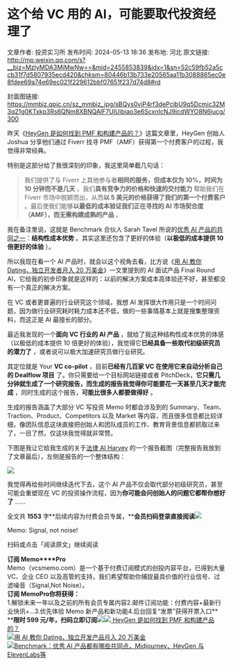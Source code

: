 # 这个给 VC 用的 AI，可能要取代投资经理了

文章作者: 投资实习所
发布时间: 2024-05-13 18:36
发布地: 河北
原文链接: http://mp.weixin.qq.com/s?__biz=MzIyMDA3MjMwNw==&mid=2455853839&idx=1&sn=52c59fb52a5ccb31f7d5807935ecd420&chksm=80446b13b733e20565aa11b3088865ec0e8fdee69a74e69ec021f229612bbf07651f237d74d8#rd

封面图链接: https://mmbiz.qpic.cn/sz_mmbiz_jpg/sBQys0vjP4rf3dePcibU9q5Dcmic32M3q21g0KTxkp3Rs6QNm8XBNQAlF7UIUibiao3e6ScxnIcNJ9icdWYO8N6jucg/300

昨天《[HeyGen 是如何找到 PMF
和构建产品的？](http://mp.weixin.qq.com/s?__biz=MzIyMDA3MjMwNw==&mid=2455853828&idx=1&sn=0db56eb778ba9e2395bb2b5fcefc8e79&chksm=80446b18b733e20e6e10eb042e9fb2f1d6a3da8e0135ee10b2584db1835eecb80c477874077a&scene=21#wechat_redirect)》这篇文章里，HeyGen
创始人 Joshua 分享他们通过 Fiverr 找寻 PMF（AMF）获得第一个付费客户的过程，我觉得非常经典。

特别是这部分给了我很深刻的印象，我这里简单截几句话：

> 我们提供了与 Fiverr 上其他参与者**相同的服务，但成本仅为 10%，时间为 10 分钟而不是几天**
> 。我们**具有竞争力的价格和快速的交付能力** 帮助我们在 Fiverr 市场中脱颖而出，从而**以 5 美元的价格获得了我们的第一个付费客户**
> 。最后使我们能够**以最低的成本验证我们正在寻找的 AI 市场契合度（AMF），而无需构建成熟的产品** 。

我在备注里说，这就是 Benchmark 合伙人 Sarah Tavel 所说的[优秀 AI
产品的共同之一](http://mp.weixin.qq.com/s?__biz=MzIyMDA3MjMwNw==&mid=2455853342&idx=1&sn=092e24be5bb2687c78392a5e79ae3b18&chksm=80446902b733e014bf152da2ef33493484057aae18a1c641ece41e7423d6c48c9d1eaca45c01&scene=21#wechat_redirect)：**结构性成本优势**
。其实这里还包含了更好的体验（**以极低的成本提供 10 倍更好的体验** ）。

所以我现在看一个 AI 产品时，就会以这个视角去看，比方说《[用 AI 教你 Dating，独立开发者月入 20
万美金](http://mp.weixin.qq.com/s?__biz=MzIyMDA3MjMwNw==&mid=2455853794&idx=1&sn=5f43e9f8d7bbfcdec46c6866f953fa4d&chksm=80446afeb733e3e856769924559e3c3288781797f35ccc773c553cbde36f1b357008da1ceb61&scene=21#wechat_redirect)》一文里提到的
AI 面试产品 Final Round AI，它给我的初步印象就是这样的：以前的解决方案成本高体验还不好，甚至都没有一个真正的解决方案。

在 VC 或者更普遍的行业研究这个领域，我想 AI
发挥很大作用只是一个时间问题，因为做行业研究耗时耗力成本还不低，做的一些事情基本上就是搜集整理资料，而这正是 AI 最擅长的部分。

最近我发现的一个**面向 VC 行业的 AI 产品** ，就给了我这种结构性成本优势的体感（以极低的成本提供 10
倍更好的体验），我觉得它**已经具备一些取代初级研究员的潜力了** ，或者说可以极大加速研究员做行业研究。

其定位就是 Your **VC co-pilot** ，目前**已经有几百家 VC 在使用它来自动分析自己的 Dealflow 项目**
了。你只需要给一个目标网站链接或者 PitchDeck，**它只需几分钟就生成了一个研究报告，而生成的报告我觉得你可能要花一天甚至几天才能完成**
，同时生成的这个报告，**可能比很多人都要做得好** 。

生成的报告涵盖了大部分 VC 写投资 Memo 时都会涉及到的 Summary、Team、Traction、Product、Competitors 以及
Market 等内容，而且很多信息都比较详细，像团队信息这块直接把创始人和团队成员的工作、教育背景信息都抓取过来了，一目了然，仅这块我觉得就非常赞。

下图是我让它给我生成的关于[法律 AI
Harvey](http://mp.weixin.qq.com/s?__biz=MzIyMDA3MjMwNw==&mid=2455853209&idx=1&sn=c4d450ef52deb42def152dcded454ea1&chksm=80446885b733e193bd06a654762657ea485ab0343ea7af63d3f8542fbd27e1feae59742fe33e&scene=21#wechat_redirect)
的一个报告截图（完整报告我放到了文章最后），左侧是报告的一个整体结构：  

![](https://mmbiz.qpic.cn/sz_mmbiz_jpg/sBQys0vjP4rf3dePcibU9q5Dcmic32M3q2dywYxWfdGKeYZkajaLA4t5icmIwRFDJEbPOYIaZXia2dc8uloV9nyK1w/640?wx_fmt=jpeg&from=appmsg)

  

我觉得再给些时间继续迭代下去，这个 AI 产品不仅会取代部分初级研究员，甚至可能会重塑现在 VC
的投资操作流程，因为**你可能会问创始人的问题它都帮你想好了** ……

全文共 **1553**
字**后续内容为付费会员专属，****会员扫码登录直接阅读**![](https://mmbiz.qpic.cn/sz_mmbiz_png/sBQys0vjP4rf3dePcibU9q5Dcmic32M3q20dZtmOpa7wWj8462bO6W3SXqswicXpGYiboflv2lic8vE6zSJH2x9Yjrw/640?wx_fmt=png&from=appmsg)  

Memo: Signal, not noise!

扫码或点击「阅读原文」继续阅读

**订阅 Memo****Pro**  
Memo（vcsmemo.com）是一个基于付费订阅模式的创投内容平台，已得到大量 VC、企业 CEO
以及高管的支持，我们希望帮助你捕捉最具价值的行业信号、过滤噪音（Signal,Not Noise）。  
**订阅 Memo****Pro****你将获得：**  
1.解锁未来一年以及之前的所有会员专属内容2.邮件订阅功能：付费内容+最新行业快讯+...3.优先体验 Memo
新产品和新功能4.后台回复“发票”获得开票入口**  
****限时 599
元/年，扫码立即订阅**![](https://mmbiz.qpic.cn/mmbiz_png/mrJibAziaMQhQGoNHniac6wGOyRe172dlS0HCYicyjiaCTtly2pULIz6YPNsXeRjoQFSuDYezsia4ibhbAc1X3GKtVRyw/640?wx_fmt=png&wxfrom=5&wx_lazy=1&wx_co=1)[![](https://mmbiz.qpic.cn/sz_mmbiz_jpg/sBQys0vjP4rNKAcToicqiafQDoUuZVQxTia2Y4ibycmuFDehcnQVpVfIvPZDQlrhe0BdJgFhtwEr89D0liaKYd7TW1A/640?wx_fmt=jpeg)
HeyGen 是如何找到 PMF
和构建产品的？](https://mp.weixin.qq.com/s?__biz=MzIyMDA3MjMwNw==&mid=2455853828&idx=1&sn=0db56eb778ba9e2395bb2b5fcefc8e79&chksm=80446b18b733e20e6e10eb042e9fb2f1d6a3da8e0135ee10b2584db1835eecb80c477874077a&scene=21#wechat_redirect)  
[![](https://mmbiz.qpic.cn/sz_mmbiz_jpg/sBQys0vjP4rnEzNvwfaYT1GCZqfFWRdbZ3kpHGPglLBYUH8foXicOahicCMGjM840EmmTibX1OX6nfFWVUsufDyyw/640?wx_fmt=jpeg)用
AI 教你 Dating，独立开发产品月入 20
万美金](https://mp.weixin.qq.com/s?__biz=MzIyMDA3MjMwNw==&mid=2455853794&idx=1&sn=5f43e9f8d7bbfcdec46c6866f953fa4d&chksm=80446afeb733e3e856769924559e3c3288781797f35ccc773c553cbde36f1b357008da1ceb61&scene=21#wechat_redirect)  
[![](https://mmbiz.qpic.cn/sz_mmbiz_jpg/sBQys0vjP4rBcntRvhtNjGztf8icL59VxZTgFUBicqdmvFM5G65of2u2L1c6bBg3tc5GMWUic30QWM9WY1BiblMOWw/640?wx_fmt=jpeg)Benchmark：优秀
AI 产品都有哪些共同点，Midjourney、HeyGen 与
ElevenLabs等](https://mp.weixin.qq.com/s?__biz=MzIyMDA3MjMwNw==&mid=2455853342&idx=1&sn=092e24be5bb2687c78392a5e79ae3b18&chksm=80446902b733e014bf152da2ef33493484057aae18a1c641ece41e7423d6c48c9d1eaca45c01&scene=21#wechat_redirect)

  

